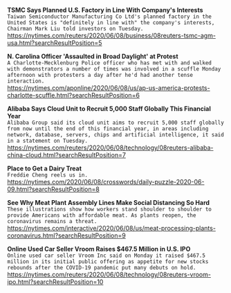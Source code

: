 **TSMC Says Planned U.S. Factory in Line With Company's Interests**\
`Taiwan Semiconductor Manufacturing Co Ltd's planned factory in the United States is "definitely in line with" the company's interests, Chairman Mark Liu told investors on Tuesday.`\
https://nytimes.com/reuters/2020/06/08/business/08reuters-tsmc-agm-usa.html?searchResultPosition=5

**N. Carolina Officer 'Assaulted in Broad Daylight' at Protest**\
`A Charlotte-Mecklenburg Police officer who has met with and walked with demonstrators a number of times was involved in a scuffle Monday afternoon with protesters a day after he'd had another tense interaction. `\
https://nytimes.com/aponline/2020/06/08/us/ap-us-america-protests-charlotte-scuffle.html?searchResultPosition=6

**Alibaba Says Cloud Unit to Recruit 5,000 Staff Globally This Financial Year**\
`Alibaba Group said its cloud unit aims to recruit 5,000 staff globally from now until the end of this financial year, in areas including network, database, servers, chips and artificial intelligence, it said in a statement on Tuesday. `\
https://nytimes.com/reuters/2020/06/08/technology/08reuters-alibaba-china-cloud.html?searchResultPosition=7

**Place to Get a Dairy Treat**\
`Freddie Cheng reels us in.`\
https://nytimes.com/2020/06/08/crosswords/daily-puzzle-2020-06-09.html?searchResultPosition=8

**See Why Meat Plant Assembly Lines Make Social Distancing So Hard**\
`These illustrations show how workers stand shoulder to shoulder to provide Americans with affordable meat. As plants reopen, the coronavirus remains a threat.`\
https://nytimes.com/interactive/2020/06/08/us/meat-processing-plants-coronavirus.html?searchResultPosition=9

**Online Used Car Seller Vroom Raises $467.5 Million in U.S. IPO**\
`Online used car seller Vroom Inc said on Monday it raised $467.5  million in its initial public offering as appetite for new stocks rebounds after the COVID-19 pandemic put many debuts on hold.`\
https://nytimes.com/reuters/2020/06/08/technology/08reuters-vroom-ipo.html?searchResultPosition=10

